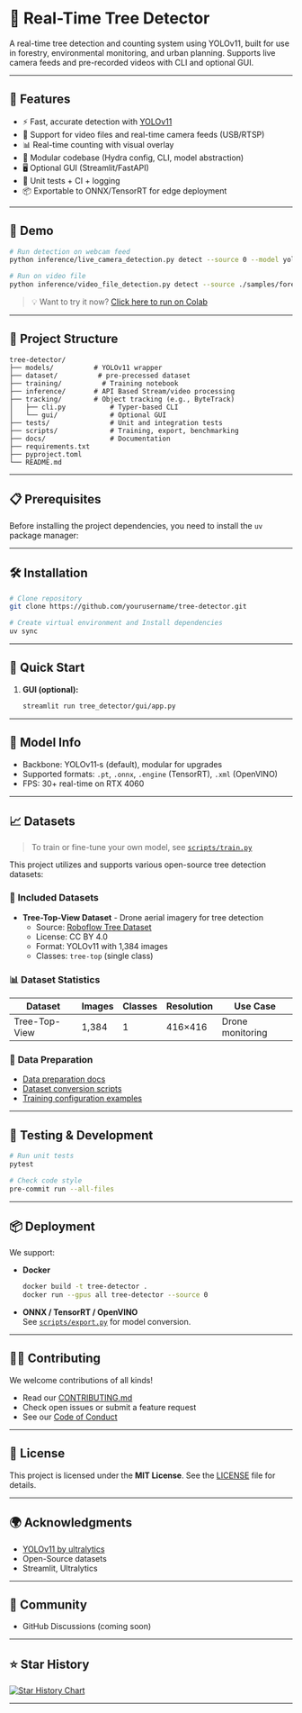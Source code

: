 # 🌳 Real-Time Tree Detector

A real-time tree detection and counting system using YOLOv11, built for use in forestry, environmental monitoring, and urban planning. Supports live camera feeds and pre-recorded videos with CLI and optional GUI.

<!-- <p align="center">
  <img src="docs/demo.gif" alt="Tree Detection Demo" width="600"/>
</p> -->

---

## 🚀 Features

- ⚡ Fast, accurate detection with [YOLOv11](https://docs.ultralytics.com)
- 🎥 Support for video files and real-time camera feeds (USB/RTSP)
- 📊 Real-time counting with visual overlay
- 🧩 Modular codebase (Hydra config, CLI, model abstraction)
- 🖥️ Optional GUI (Streamlit/FastAPI)
- 🧪 Unit tests + CI + logging
- 📦 Exportable to ONNX/TensorRT for edge deployment

---

## 📸 Demo

```bash
# Run detection on webcam feed
python inference/live_camera_detection.py detect --source 0 --model yolov11s.pt

# Run on video file
python inference/video_file_detection.py detect --source ./samples/forest.mp4
```

> 💡 Want to try it now? [Click here to run on Colab](https://colab.research.google.com/...)

---

## 📂 Project Structure

```text
tree-detector/
├── models/          # YOLOv11 wrapper
├── dataset/          # pre-precessed dataset
├── training/          # Training notebook
├── inference/       # API Based Stream/video processing
├── tracking/        # Object tracking (e.g., ByteTrack)
│   ├── cli.py           # Typer-based CLI
│   └── gui/             # Optional GUI
├── tests/               # Unit and integration tests
├── scripts/             # Training, export, benchmarking
├── docs/                # Documentation
├── requirements.txt
├── pyproject.toml
└── README.md
```

---

## 📋 Prerequisites

Before installing the project dependencies, you need to install the `uv` package manager:

---

## 🛠️ Installation

```bash
# Clone repository
git clone https://github.com/yourusername/tree-detector.git

# Create virtual environment and Install dependencies
uv sync
```

---

## 🧪 Quick Start

1. **GUI (optional):**

   ```bash
   streamlit run tree_detector/gui/app.py
   ```

---

## 🧠 Model Info

- Backbone: YOLOv11‑s (default), modular for upgrades
- Supported formats: `.pt`, `.onnx`, `.engine` (TensorRT), `.xml` (OpenVINO)
- FPS: 30+ real-time on RTX 4060

---

## 📈 Datasets

> To train or fine-tune your own model, see [`scripts/train.py`](scripts/train.py)

This project utilizes and supports various open-source tree detection datasets:

### 🌱 **Included Datasets**

- **Tree-Top-View Dataset** - Drone aerial imagery for tree detection
  - Source: [Roboflow Tree Dataset](https://universe.roboflow.com/treedataset-clsqo/tree-top-view)
  - License: CC BY 4.0
  - Format: YOLOv11 with 1,384 images
  - Classes: `tree-top` (single class)

### 📊 **Dataset Statistics**

| Dataset | Images | Classes | Resolution | Use Case |
|---------|--------|---------|------------|----------|
| Tree-Top-View | 1,384 | 1 | 416×416 | Drone monitoring |

### 🔗 **Data Preparation**

- [Data preparation docs](docs/data-prep.md)
- [Dataset conversion scripts](scripts/)
- [Training configuration examples](training/)

---

## 🧪 Testing & Development

```bash
# Run unit tests
pytest

# Check code style
pre-commit run --all-files
```

---

## 📦 Deployment

We support:

- **Docker**  

  ```bash
  docker build -t tree-detector .
  docker run --gpus all tree-detector --source 0
  ```

- **ONNX / TensorRT / OpenVINO**  
  See [`scripts/export.py`](scripts/export.py) for model conversion.

---

## 🧑‍💻 Contributing

We welcome contributions of all kinds!

- Read our [CONTRIBUTING.md](CONTRIBUTING.md)
- Check open issues or submit a feature request
- See our [Code of Conduct](CODE_OF_CONDUCT.md)

---

## 📜 License

This project is licensed under the **MIT License**. See the [LICENSE](LICENSE) file for details.

---

## 🌍 Acknowledgments

- [YOLOv11 by ultralytics](https://github.com/ultralytics/ultralytics)
- Open-Source datasets
- Streamlit, Ultralytics

---

## 💬 Community

- GitHub Discussions (coming soon)

---

## ⭐️ Star History

[![Star History Chart](https://api.star-history.com/svg?repos=yourusername/tree-detector&type=Date)](https://star-history.com/#yourusername/tree-detector)

---
